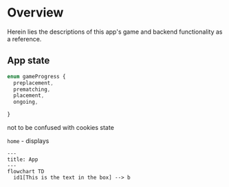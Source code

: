 # Overview

Herein lies the descriptions of this app's game and backend functionality as a reference.

## App state

```ts
enum gameProgress {
  preplacement,
  prematching,
  placement,
  ongoing,

}

```

not to be confused with cookies state

`home` - displays 


```mermaid
---
title: App
---
flowchart TD
  id1[This is the text in the box] --> b
```
